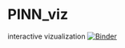 # PINN_viz
interactive vizualization
[![Binder](https://mybinder.org/badge_logo.svg)](https://mybinder.org/v2/gh/busssard/PINN_viz/HEAD)
